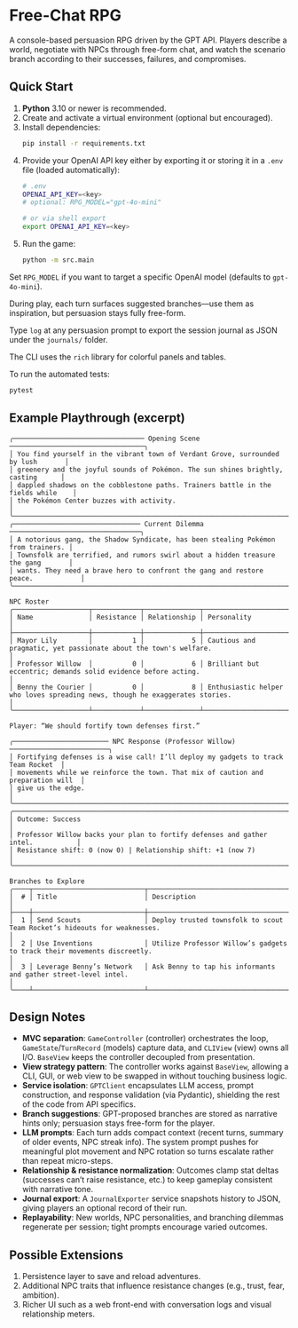 # Free-Chat RPG

A console-based persuasion RPG driven by the GPT API. Players describe a world, negotiate with NPCs through free-form chat, and watch the scenario branch according to their successes, failures, and compromises.

## Quick Start

1. **Python** 3.10 or newer is recommended.
2. Create and activate a virtual environment (optional but encouraged).
3. Install dependencies:
   ```bash
   pip install -r requirements.txt
   ```
4. Provide your OpenAI API key either by exporting it or storing it in a `.env` file (loaded automatically):
   ```bash
   # .env
   OPENAI_API_KEY=<key>
   # optional: RPG_MODEL="gpt-4o-mini"
   ```
   ```bash
   # or via shell export
   export OPENAI_API_KEY=<key>
   ```
5. Run the game:
   ```bash
   python -m src.main
   ```

Set `RPG_MODEL` if you want to target a specific OpenAI model (defaults to `gpt-4o-mini`).

During play, each turn surfaces suggested branches—use them as inspiration, but persuasion stays fully free-form.

Type `log` at any persuasion prompt to export the session journal as JSON under the `journals/` folder.

The CLI uses the `rich` library for colorful panels and tables.

To run the automated tests:

```bash
pytest
```

## Example Playthrough (excerpt)

```
╭───────────────────────────────── Opening Scene ──────────────────────────────────╮
│ You find yourself in the vibrant town of Verdant Grove, surrounded by lush       │
│ greenery and the joyful sounds of Pokémon. The sun shines brightly, casting      │
│ dappled shadows on the cobblestone paths. Trainers battle in the fields while    │
│ the Pokémon Center buzzes with activity.                                         │
╰──────────────────────────────────────────────────────────────────────────────────╯
╭──────────────────────────────── Current Dilemma ─────────────────────────────────╮
│ A notorious gang, the Shadow Syndicate, has been stealing Pokémon from trainers. │
│ Townsfolk are terrified, and rumors swirl about a hidden treasure the gang       │
│ wants. They need a brave hero to confront the gang and restore peace.            │
╰──────────────────────────────────────────────────────────────────────────────────╯
                                                                           NPC Roster                                                                            
╭───────────────────┬────────────┬──────────────┬──────────────────────────────────────────────────────────────────────────────────────────────────────────────╮
│ Name              │ Resistance │ Relationship │ Personality                                                                                                  │
├───────────────────┼────────────┼──────────────┼──────────────────────────────────────────────────────────────────────────────────────────────────────────────┤
│ Mayor Lily        │          1 │            5 │ Cautious and pragmatic, yet passionate about the town's welfare.                                              │
│ Professor Willow  │          0 │            6 │ Brilliant but eccentric; demands solid evidence before acting.                                                 │
│ Benny the Courier │          0 │            8 │ Enthusiastic helper who loves spreading news, though he exaggerates stories.                                   │
╰───────────────────┴────────────┴──────────────┴──────────────────────────────────────────────────────────────────────────────────────────────────────────────╯

Player: “We should fortify town defenses first.”

╭──────────────────────── NPC Response (Professor Willow) ─────────────────────────╮
│ Fortifying defenses is a wise call! I’ll deploy my gadgets to track Team Rocket  │
│ movements while we reinforce the town. That mix of caution and preparation will  │
│ give us the edge.                                                                │
╰──────────────────────────────────────────────────────────────────────────────────╯
╭──────────────────────────────────────────────────────────────────────────────────╮
│ Outcome: Success                                                                 │
│ Professor Willow backs your plan to fortify defenses and gather intel.           │
│ Resistance shift: 0 (now 0) | Relationship shift: +1 (now 7)                     │
╰──────────────────────────────────────────────────────────────────────────────────╯
                                                                 Branches to Explore                                                                  
╭────┬────────────────────────────┬────────────────────────────────────────────────────────────────────────────────────────────────────────────────────╮
│  # │ Title                      │ Description                                                                                                          │
├────┼────────────────────────────┼────────────────────────────────────────────────────────────────────────────────────────────────────────────────────┤
│  1 │ Send Scouts                │ Deploy trusted townsfolk to scout Team Rocket’s hideouts for weaknesses.                                            │
│  2 │ Use Inventions             │ Utilize Professor Willow’s gadgets to track their movements discreetly.                                             │
│  3 │ Leverage Benny’s Network   │ Ask Benny to tap his informants and gather street-level intel.                                                       │
╰────┴────────────────────────────┴────────────────────────────────────────────────────────────────────────────────────────────────────────────────────╯
```

## Design Notes

- **MVC separation**: `GameController` (controller) orchestrates the loop, `GameState`/`TurnRecord` (models) capture data, and `CLIView` (view) owns all I/O. `BaseView` keeps the controller decoupled from presentation.
- **View strategy pattern**: The controller works against `BaseView`, allowing a CLI, GUI, or web view to be swapped in without touching business logic.
- **Service isolation**: `GPTClient` encapsulates LLM access, prompt construction, and response validation (via Pydantic), shielding the rest of the code from API specifics.
- **Branch suggestions**: GPT-proposed branches are stored as narrative hints only; persuasion stays free-form for the player.
- **LLM prompts**: Each turn adds compact context (recent turns, summary of older events, NPC streak info). The system prompt pushes for meaningful plot movement and NPC rotation so turns escalate rather than repeat micro-steps.
- **Relationship & resistance normalization**: Outcomes clamp stat deltas (successes can’t raise resistance, etc.) to keep gameplay consistent with narrative tone.
- **Journal export**: A `JournalExporter` service snapshots history to JSON, giving players an optional record of their run.
- **Replayability**: New worlds, NPC personalities, and branching dilemmas regenerate per session; tight prompts encourage varied outcomes.

## Possible Extensions

1. Persistence layer to save and reload adventures.
2. Additional NPC traits that influence resistance changes (e.g., trust, fear, ambition).
3. Richer UI such as a web front-end with conversation logs and visual relationship meters.
